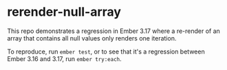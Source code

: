 # rerender-null-array

This repo demonstrates a regression in Ember 3.17 where a re-render of an array that contains all null values only renders one iteration.

To reproduce, run `ember test`, or to see that it's a regression between Ember 3.16 and 3.17, run `ember try:each`.

